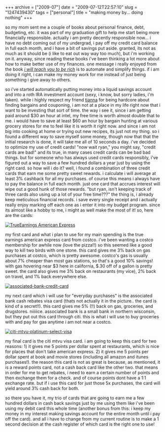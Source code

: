 +++
archive = ["2009-07"]
date = "2009-07-12T22:57:10"
slug = "1247439430"
tags = ["personal"]
title = "making money by... doing nothing"
+++

so my mom sent me a couple of books about personal finance, debt,
budgeting, etc. it was part of my graduation gift to help me start being
more financially responsible. actually i am pretty decently responsible
now... i have no debt coming out of my undergrad, i pay off my credit card
balance in full each month, and i have a bit of savings put aside.
granted, its not as much as it should be (i like to eat out way way too
much), but i'm working on it. anyway, since reading these books i've been
thinking a lot more about how to make better use of my finances. one
message i really enjoyed from the book _[i will teach you to be rich][1]_
is to automate and simplify things. if i am doing it right, i can make my
money work for me instead of just being something i give away to others.

so i've started automatically putting money into a liquid savings account
and into a roth IRA investment account (sexy, i know, but sorry ladies,
i'm taken). while i highly respect my friend [tianna][2] for being
hardcore about finding bargains and couponing, i am not at a place in my
life right now that i want to be investing that sort of time. the way
i see it, since i am getting paid around $30 an hour at intel, my free
time is worth almost double that to me. i would have to save at least $60
an hour by bargain hunting at various grocery stores for me to feel like
it is worth it right now. and since i am not big into cooking at home or
trying out new recipes, its just not my thing. so i found a different way
to save myself some money, though now that that the initial research is
done, it will take me all of 10 seconds a day. i've decided to optimize my
use of credit cards! "now wait ryan," you might say, "credit cards are
bad!" and its true, in many cases credit cards can be bad bad things. but
for someone who has always used credit cards responsibly, i've figured out
a way to save a few hundred dollars a year just by using the right card.
so how will i do it? well, i found a combination of three credit cards
that earn me some pretty sweet rewards. i calculate i will average at
least 3% cashback for all my purchases. of course this means i always have
to pay the balance in full each month. just one card that accrues interest
will wipe out a good hunk of those rewards. "but ryan, isn't keeping track
of three cards also using up a lot of your free time???" the thing is,
i already keep meticulous financial records. i save every single receipt
and i actually really enjoy marking off each one as i enter it into my
budget program. since its almost like a hobby to me, i might as well make
the most of it! so, here are the cards:

[![TrueEarnings American Express][3]][4]

my first card and what i plan to use for my main spending is the true
earnings american express card from costco. i've been wanting a costco
membership for awhile now (love the pizza!!) so this seemed like a good
way to kill two birds with one stone. this card gives me 3% back on gas
purchases at costco, which is pretty awesome. costco's gas is usually
about 7% cheaper than most gas stations, so that's a good 10% savings!
with gas hovering near $3 here in california, $.30 off of a gallon is
pretty sweet. the card also gives me 3% back on restaurants (my vice), 2%
back on travel, and 1% back everywhere else.

[![associated-bank-credit-card][5]][6]

my next card which i will use for "everyday purchases" is the associated
bank cash rebates visa card (thats not actually it in the picture.. the
card is kind of a secret!!). this card gives me 5% (!!) back on gas,
groceries, and drugstores. niiiiice. associated bank is a small bank in
northern wisconsin, but they put out this card through citi. this is what
i will use to buy groceries with and pay for gas anytime i am not near
a costco.

[![citi-mtvu-platinum-select-visa][7]][8]

my final card is the citi mtvu visa card. i am going to keep this card for
two reasons: 1) it gives me 5 points per dollar spent at restaurants,
which is nice for places that don't take american express. 2) it gives me
5 points per dollar spent at book and movie stores (including all amazon
and itunes purchases!). the reason this card is not as great is because,
as mentioned, it is a reward points card, not a cash back card like the
other two. that means in order for me to get rebates, i need to earn
a certain number of points and then exchange them for a check. and of
course points dont have a 1:1 exchange rate. but if i use this card for
just those 5x purchases, the card will yield around 3% cash back for both.

so there you have it, my trio of cards that are going to earn me a few
hundred dollars in cash back savings just by me using them like i've been
using my debit card this whole time (another bonus from this: i keep my
money in my interest making savings account for the entire month until
i pay off the card). and all i have to change from my current routine is
to make a 1 second decision at the cash register of which card is the
right one to use!

[1]: http://www.iwillteachyoutoberich.com/
[2]: http://provopennypincher.blogspot.com/
[3]: http://farm3.static.flickr.com/2640/4082386960_762834d1b0_o.jpg
[4]: http://www.flickr.com/photos/rjbismark90/4082386960/ (TrueEarnings American Express by ryanallanjohnson, on Flickr)
[5]: http://farm3.static.flickr.com/2549/4082386974_d32cf5d20d_o.gif
[6]: http://www.flickr.com/photos/rjbismark90/4082386974/ (associated-bank-credit-card by ryanallanjohnson, on Flickr)
[7]: http://farm3.static.flickr.com/2464/4082386952_0c2d842f83_o.jpg
[8]: http://www.flickr.com/photos/rjbismark90/4082386952/ (citi-mtvu-platinum-select-visa by ryanallanjohnson, on Flickr)


